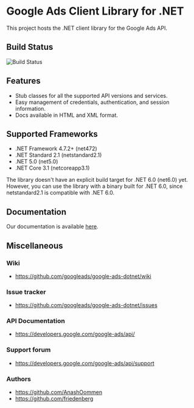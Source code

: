 # Google Ads Client Library for .NET

This project hosts the .NET client library for the Google Ads API.

## Build Status

![Build Status](https://storage.googleapis.com/gaa-clientlibs/badges/google-ads-dotnet/buildstatus_ubuntu.svg)

## Features

- Stub classes for all the supported API versions and services.
- Easy management of credentials, authentication, and session information.
- Docs available in HTML and XML format.

## Supported Frameworks

- .NET Framework 4.7.2+ (net472)
- .NET Standard 2.1 (netstandard2.1)
- .NET 5.0 (net5.0)
- .NET Core 3.1 (netcoreapp3.1)

The library doesn't have an explicit build target for .NET 6.0 (net6.0) yet. However, you can use
the library with a binary built for .NET 6.0, since netstandard2.1 is compatible with .NET 6.0.

## Documentation

Our documentation is available [here](https://developers.google.com/google-ads/api/docs/client-libs/dotnet).
## Miscellaneous

### Wiki

- https://github.com/googleads/google-ads-dotnet/wiki

### Issue tracker

- https://github.com/googleads/google-ads-dotnet/issues

### API Documentation

- https://developers.google.com/google-ads/api/

### Support forum

- https://developers.google.com/google-ads/api/support

### Authors

- https://github.com/AnashOommen
- https://github.com/friedenberg
